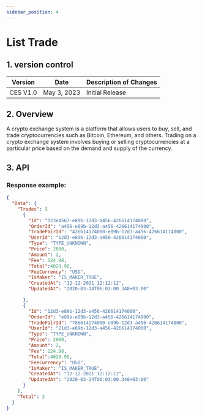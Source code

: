 ```yaml
---
sidebar_position: 4
---
```


# List Trade

## 1. version control

| Version  | Date        | Description of Changes |
| -------- | ----------- | ---------------------- |
| CES V1.0 | May 3, 2023 | Initial Release        |

## 2. Overview

A crypto exchange system is a platform that allows users to buy, sell, and trade cryptocurrencies such as Bitcoin, Ethereum, and others. Trading on a crypto exchange system involves buying or selling cryptocurrencies at a particular price based on the demand and supply of the currency.

## 3. API

### Response example:

```json
{
  "Data": {
    "Trades": [
      {
        "Id": "123e4567-e89b-12d3-a456-426614174000",
        "OrderId": "a456-e89b-12d3-a456-426614174000",
        "TradePairId": "426614174000-e89b-12d3-a456-426614174000",
        "UserId": "12d3-e89b-12d3-a456-426614174000",
        "Type": "TYPE_UNKNOWN",
        "Price": 2000,
        "Amount": 2,
        "Fee": 124.98,
        "Total":4029.96,
        "FeeCurrency": "USD",
        "IsMaker": "IS_MAKER_TRUE",
        "CreatedAt": "12-12-2021 12:12:12",
        "UpdatedAt": "2020-03-24T06:03:00.348+03:00"

      },
      {
        "Id": "12d3-e89b-12d3-a456-426614174000",
        "OrderId": "e89b-e89b-12d3-a456-426614174000",
        "TradePairId": "786614174000-e89b-12d3-a456-426614174000",
        "UserId": "21d3-e89b-12d3-a456-426614174000",
        "Type": "TYPE_UNKNOWN",
        "Price": 2000,
        "Amount": 2,
        "Fee": 124.98,
        "Total":4029.96,
        "FeeCurrency": "USD",
        "IsMaker": "IS_MAKER_TRUE",
        "CreatedAt": "12-12-2021 12:12:12",
        "UpdatedAt": "2020-03-24T06:03:00.348+03:00"
      }
    ],
    "Total": 2
  }
}
```
